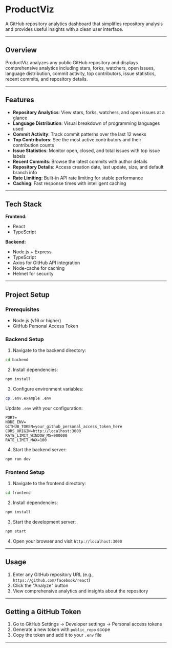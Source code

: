 # ProductViz

A GitHub repository analytics dashboard that simplifies repository analysis and provides useful insights with a clean user interface.

---

## Overview

ProductViz analyzes any public GitHub repository and displays comprehensive analytics including stars, forks, watchers, open issues, language distribution, commit activity, top contributors, issue statistics, recent commits, and repository details.

---

## Features

- **Repository Analytics**: View stars, forks, watchers, and open issues at a glance
- **Language Distribution**: Visual breakdown of programming languages used
- **Commit Activity**: Track commit patterns over the last 12 weeks
- **Top Contributors**: See the most active contributors and their contribution counts
- **Issue Statistics**: Monitor open, closed, and total issues with top issue labels
- **Recent Commits**: Browse the latest commits with author details
- **Repository Details**: Access creation date, last update, size, and default branch info
- **Rate Limiting**: Built-in API rate limiting for stable performance
- **Caching**: Fast response times with intelligent caching

---

## Tech Stack

**Frontend:**
- React
- TypeScript

**Backend:**
- Node.js + Express
- TypeScript
- Axios for GitHub API integration
- Node-cache for caching
- Helmet for security

---

## Project Setup

### Prerequisites

- Node.js (v16 or higher)
- GitHub Personal Access Token

### Backend Setup

1. Navigate to the backend directory:

```bash
cd backend
```

2. Install dependencies:

```bash
npm install
```

3. Configure environment variables:

```bash
cp .env.example .env
```

Update `.env` with your configuration:

```env
PORT=
NODE_ENV=
GITHUB_TOKEN=your_github_personal_access_token_here
CORS_ORIGIN=http://localhost:3000
RATE_LIMIT_WINDOW_MS=900000
RATE_LIMIT_MAX=100
```

4. Start the backend server:

```bash
npm run dev
```

### Frontend Setup

1. Navigate to the frontend directory:

```bash
cd frontend
```

2. Install dependencies:

```bash
npm install
```

3. Start the development server:

```bash
npm start
```

4. Open your browser and visit `http://localhost:3000`

---

## Usage

1. Enter any GitHub repository URL (e.g., `https://github.com/facebook/react`)
2. Click the "Analyze" button
3. View comprehensive analytics and insights about the repository

---


## Getting a GitHub Token

1. Go to GitHub Settings → Developer settings → Personal access tokens
2. Generate a new token with `public_repo` scope
3. Copy the token and add it to your `.env` file

---
